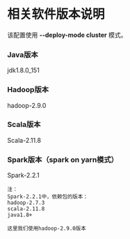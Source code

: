 相关软件版本说明
=================================================================================
该配置使用 **--deploy-mode cluster** 模式。

### Java版本
jdk1.8.0_151

### Hadoop版本
hadoop-2.9.0

### Scala版本
Scala-2.11.8

### Spark版本（spark on yarn模式）
Spark-2.2.1

```
注：
Spark-2.2.1中，依赖包的版本：
hadoop-2.7.3
scala-2.11.8
java1.8+

这里我们使用hadoop-2.9.0版本
```
